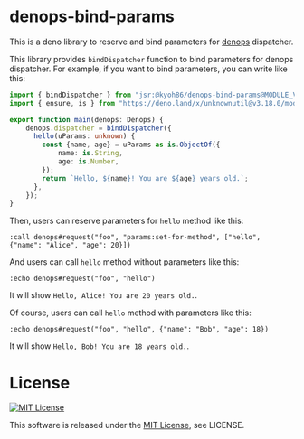 # denops-bind-params

This is a deno library to reserve and bind parameters for [denops](https://vim-denops.github.io/denops-documentation/) dispatcher.

This library provides `bindDispatcher` function to bind parameters for denops dispatcher.
For example, if you want to bind parameters, you can write like this:

```typescript:denops/foo/main.ts
import { bindDispatcher } from "jsr:@kyoh86/denops-bind-params@MODULE_VERSION/mod.ts";
import { ensure, is } from "https://deno.land/x/unknownutil@v3.18.0/mod.ts";

export function main(denops: Denops) {
    denops.dispatcher = bindDispatcher({
      hello(uParams: unknown) {
        const {name, age} = uParams as is.ObjectOf({
            name: is.String,
            age: is.Number,
        });
        return `Hello, ${name}! You are ${age} years old.`;
      },
    });
}
```

Then, users can reserve parameters for `hello` method like this:

```vim
:call denops#request("foo", "params:set-for-method", ["hello", {"name": "Alice", "age": 20}])
```

And users can call `hello` method without parameters like this:

```vim
:echo denops#request("foo", "hello")
```

It will show `Hello, Alice! You are 20 years old.`.

Of course, users can call `hello` method with parameters like this:

```vim
:echo denops#request("foo", "hello", {"name": "Bob", "age": 18})
```

It will show `Hello, Bob! You are 18 years old.`.

# License

[![MIT License](http://img.shields.io/badge/license-MIT-blue.svg)](http://www.opensource.org/licenses/MIT)

This software is released under the
[MIT License](http://www.opensource.org/licenses/MIT), see LICENSE.
